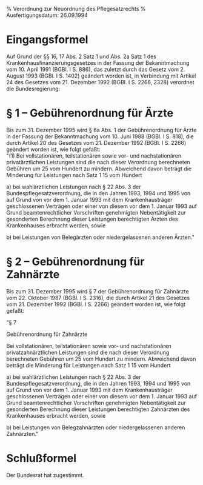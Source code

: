 % Verordnung zur Neuordnung des Pflegesatzrechts
% Ausfertigungsdatum: 26.09.1994
 
# Eingangsformel

Auf Grund der §§ 16, 17 Abs. 2 Satz 1 und Abs. 2a Satz 1 des Krankenhausfinanzierungsgesetzes in der Fassung der Bekanntmachung vom 10. April 1991 (BGBl. I S. 886), das zuletzt durch das Gesetz vom 2. August 1993 (BGBl. I S. 1402) geändert worden ist, in Verbindung mit Artikel 24 des Gesetzes vom 21. Dezember 1992 (BGBl. I S. 2266, 2328) verordnet die Bundesregierung:

# § 1 – Gebührenordnung für Ärzte

Bis zum 31. Dezember 1995 wird § 6a Abs. 1 der Gebührenordnung für Ärzte in der Fassung der Bekanntmachung vom 10. Juni 1988 (BGBl. I S. 818), die durch Artikel 20 des Gesetzes vom 21. Dezember 1992 (BGBl. I S. 2266) geändert worden ist, wie folgt gefaßt:  
"(1) Bei vollstationären, teilstationären sowie vor- und nachstationären privatärztlichen Leistungen sind die nach dieser Verordnung berechneten Gebühren um 25 vom Hundert zu mindern. Abweichend davon beträgt die Minderung für Leistungen nach Satz 1 15 vom Hundert

a) bei wahlärztlichen Leistungen nach § 22 Abs. 3 der Bundespflegesatzverordnung, die in den Jahren 1993, 1994 und 1995 von auf Grund von vor dem 1. Januar 1993 mit dem Krankenhausträger geschlossenen Verträgen oder einer von diesem vor dem 1. Januar 1993 auf Grund beamtenrechtlicher Vorschriften genehmigten Nebentätigkeit zur gesonderten Berechnung dieser Leistungen berechtigten Ärzten des Krankenhauses erbracht werden, sowie

b) bei Leistungen von Belegärzten oder niedergelassenen anderen Ärzten."

# § 2 – Gebührenordnung für Zahnärzte

Bis zum 31. Dezember 1995 wird § 7 der Gebührenordnung für Zahnärzte vom 22. Oktober 1987 (BGBl. I S. 2316), die durch Artikel 21 des Gesetzes vom 21. Dezember 1992 (BGBl. I S. 2266) geändert worden ist, wie folgt gefaßt:

  
  
  
  
  
  
  
  
"§ 7

Gebührenordnung für Zahnärzte

Bei vollstationären, teilstationären sowie vor- und nachstationären privatzahnärztlichen Leistungen sind die nach dieser Verordnung berechneten Gebühren um 25 vom Hundert zu mindern. Abweichend davon beträgt die Minderung für Leistungen nach Satz 1 15 vom Hundert

a) bei wahlärztlichen Leistungen nach § 22 Abs. 3 der Bundespflegesatzverordnung, die in den Jahren 1993, 1994 und 1995 von auf Grund von vor dem 1. Januar 1993 mit dem Krankenhausträger geschlossenen Verträgen oder einer von diesem vor dem 1. Januar 1993 auf Grund beamtenrechtlicher Vorschriften genehmigten Nebentätigkeit zur gesonderten Berechnung dieser Leistungen berechtigten Zahnärzten des Krankenhauses erbracht werden, sowie

b) bei Leistungen von Belegzahnärzten oder niedergelassenen anderen Zahnärzten."

# Schlußformel

Der Bundesrat hat zugestimmt.
